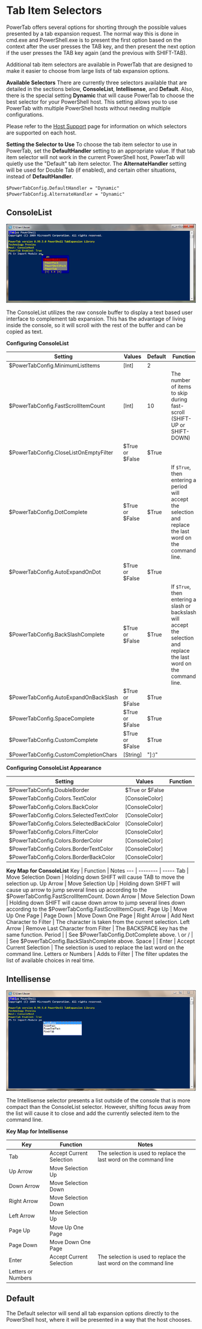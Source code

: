 # Tab Item Selectors

PowerTab offers several options for shorting through the possible values presented by a tab expansion request. The normal way this is done in cmd.exe and PowerShell.exe is to present the first option based on the context after the user presses the TAB key, and then present the next option if the user presses the TAB key again (and the previous with SHIFT-TAB).

Additional tab item selectors are available in PowerTab that are designed to make it easier to choose from large lists of tab expansion options.

**Available Selectors**
There are currently three selectors available that are detailed in the sections below, **ConsoleList**, **Intellisense**, and **Default**. Also, there is the special setting **Dynamic** that will cause PowerTab to choose the best selector for your PowerShell host. This setting allows you to use PowerTab with multiple PowerShell hosts without needing multiple configurations.

Please refer to the [Host Support](Usage/HostSupport.md) page for information on which selectors are supported on each host.

**Setting the Selector to Use**
To choose the tab item selector to use in PowerTab, set the **DefaultHandler** setting to an appropriate value. If that tab item selector will not work in the current PowerShell host, PowerTab will quietly use the "Default" tab item selector. The **AlternateHandler** setting will be used for Double Tab (if enabled), and certain other situations, instead of **DefaultHandler**.

```
$PowerTabConfig.DefaultHandler = "Dynamic"
$PowerTabConfig.AlternateHandler = "Dynamic"
```

## ConsoleList

![ConsoleList](PowerTabConsoleList.png)

The ConsoleList utilizes the raw console buffer to display a text based user interface to complement tab expansion. This has the advantage of living inside the console, so it will scroll with the rest of the buffer and can be copied as text.

**Configuring ConsoleList**

Setting | Values | Default | Function
------- | ------ | ------- | --------
$PowerTabConfig.MinimumListItems | [Int] | 2 | 
$PowerTabConfig.FastScrollItemCount | [Int] | 10 | The number of items to skip during fast-scroll (SHIFT-UP or SHIFT-DOWN)
$PowerTabConfig.CloseListOnEmptyFilter | $True or $False | $True | 
$PowerTabConfig.DotComplete | $True or $False | $True | If `$True`, then entering a period will accept the selection and replace the last word on the command line.
$PowerTabConfig.AutoExpandOnDot | $True or $False | $True | 
$PowerTabConfig.BackSlashComplete | $True or $False | $True | If `$True`, then entering a slash or backslash will accept the selection and replace the last word on the command line.
$PowerTabConfig.AutoExpandOnBackSlash | $True or $False | $True | 
$PowerTabConfig.SpaceComplete | $True or $False | $True | 
$PowerTabConfig.CustomComplete | $True or $False | $True | 
$PowerTabConfig.CustomCompletionChars | [String] | "]:)" | 


**Configuring ConsoleList Appearance**

Setting | Values | Function
------- | ------ | --------
$PowerTabConfig.DoubleBorder | $True or $False | 
$PowerTabConfig.Colors.TextColor | [ConsoleColor] | 
$PowerTabConfig.Colors.BackColor | [ConsoleColor] | 
$PowerTabConfig.Colors.SelectedTextColor | [ConsoleColor] | 
$PowerTabConfig.Colors.SelectedBackColor | [ConsoleColor] | 
$PowerTabConfig.Colors.FilterColor | [ConsoleColor] | 
$PowerTabConfig.Colors.BorderColor | [ConsoleColor] | 
$PowerTabConfig.Colors.BorderTextColor | [ConsoleColor] | 
$PowerTabConfig.Colors.BorderBackColor | [ConsoleColor] | 


**Key Map for ConsoleList**
Key | Function | Notes
--- | -------- | -----
Tab | Move Selection Down | Holding down SHIFT will cause TAB to move the selection up.
Up Arrow | Move Selection Up | Holding down SHIFT will cause up arrow to jump several lines up according to the $PowerTabConfig.FastScrollItemCount.
Down Arrow | Move Selection Down | Holding down SHIFT will cause down arrow to jump several lines down according to the $PowerTabConfig.FastScrollItemCount.
Page Up | Move Up One Page | 
Page Down | Move Down One Page | 
Right Arrow | Add Next Character to Filter | The character is taken from the current selection.
Left Arrow | Remove Last Character from Filter | The BACKSPACE key has the same function.
Period |  | See $PowerTabConfig.DotComplete above.
\ or / |  | See $PowerTabConfig.BackSlashComplete above.
Space |  | 
Enter | Accept Current Selection | The selection is used to replace the last word on the command line.
Letters or Numbers | Adds to Filter | The filter updates the list of available choices in real time.

## Intellisense

![Intellisense](PowerTabIntellisense.png)

The Intellisense selector presents a list outside of the console that is more compact than the ConsoleList selector. However, shifting focus away from the list will cause it to close and add the currently selected item to the command line.


**Key Map for Intellisense**

Key | Function | Notes
--- | -------- | -----
Tab | Accept Current Selection | The selection is used to replace the last word on the command line
Up Arrow | Move Selection Up | 
Down Arrow | Move Selection Down | 
Right Arrow | Move Selection Down | 
Left Arrow | Move Selection Up | 
Page Up | Move Up One Page | 
Page Down | Move Down One Page | 
Enter | Accept Current Selection | The selection is used to replace the last word on the command line
Letters or Numbers |  | 

## Default

The Default selector will send all tab expansion options directly to the PowerShell host, where it will be presented in a way that the host chooses.